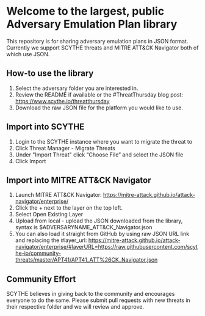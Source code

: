 # Welcome to the largest, public Adversary Emulation Plan library
This repository is for sharing adversary emulation plans in JSON format.
Currently we support SCYTHE threats and MITRE ATT&CK Navigator both of which use JSON.

## How-to use the library
1. Select the adversary folder you are interested in.
2. Review the README if available or the #ThreatThursday blog post: https://www.scythe.io/threatthursday
3. Download the raw JSON file for the platform you would like to use.

## Import into SCYTHE
1. Login to the SCYTHE instance where you want to migrate the threat to
2. Click Threat Manager - Migrate Threats
3. Under "Import Threat" click “Choose File” and select the JSON file 
4. Click Import

## Import into MITRE ATT&CK Navigator
1. Launch MITRE ATT&CK Navigator: https://mitre-attack.github.io/attack-navigator/enterprise/
2. Click the + next to the layer on the top left.
3. Select Open Existing Layer
4. Upload from local - upload the JSON downloaded from the library, syntax is $ADVERSARYNAME_ATT&CK_Navigator.json
5. You can also load it straight from GitHub by using raw JSON URL link and replacing the #layer_url: https://mitre-attack.github.io/attack-navigator/enterprise/#layerURL=https://raw.githubusercontent.com/scythe-io/community-threats/master/APT41/APT41_ATT%26CK_Navigator.json

## Community Effort
SCYTHE believes in giving back to the community and encourages everyone to do the same. Please submit pull requests with new threats in their respective folder and we will review and approve.